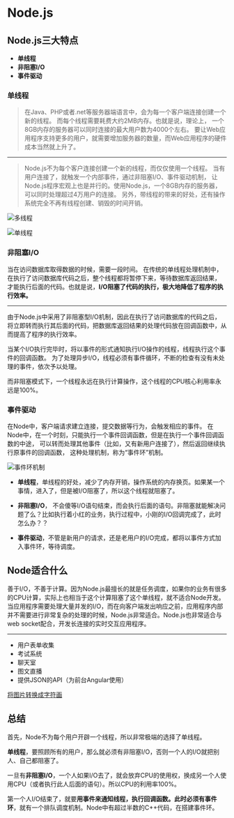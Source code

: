 # Node.js

## Node.js三大特点

- **单线程**
- **非阻塞I/O**
- **事件驱动**

### 单线程

> 在Java、PHP或者.net等服务器端语言中，会为每一个客户端连接创建一个新的线程。
> 而每个线程需要耗费大约2MB内存。也就是说，理论上，
> 一个8GB内存的服务器可以同时连接的最大用户数为4000个左右。
> 要让Web应用程序支持更多的用户，就需要增加服务器的数量，而Web应用程序的硬件成本当然就上升了。

-----

> Node.js不为每个客户连接创建一个新的线程，而仅仅使用一个线程。
> 当有用户连接了，就触发一个内部事件，通过非阻塞I/O、事件驱动机制，
> 让Node.js程序宏观上也是并行的。使用Node.js，一个8GB内存的服务器，可以同时处理超过4万用户的连接。
> 另外，带线程的带来的好处，还有操作系统完全不再有线程创建、销毁的时间开销。

![多线程](http://owk6ztygn.bkt.clouddn.com/1.png)

![单线程](http://owk6ztygn.bkt.clouddn.com/2.png)

### 非阻塞I/O

当在访问数据库取得数据的时候，需要一段时间。
在传统的单线程处理机制中，在执行了访问数据库代码之后，整个线程都将暂停下来，等待数据库返回结果，
才能执行后面的代码。也就是说，**I/O阻塞了代码的执行，极大地降低了程序的执行效率。**

-----

由于Node.js中采用了非阻塞型I/O机制，因此在执行了访问数据库的代码之后，
将立即转而执行其后面的代码，把数据库返回结果的处理代码放在回调函数中，从而提高了程序的执行效率。

当某个I/O执行完毕时，将以事件的形式通知执行I/O操作的线程，线程执行这个事件的回调函数。
为了处理异步I/O，线程必须有事件循环，不断的检查有没有未处理的事件，依次予以处理。

而非阻塞模式下，一个线程永远在执行计算操作，这个线程的CPU核心利用率永远是100%。

### 事件驱动

在Node中，客户端请求建立连接，提交数据等行为，会触发相应的事件。
在Node中，在一个时刻，只能执行一个事件回调函数，但是在执行一个事件回调函数的中途，
可以转而处理其他事件（比如，又有新用户连接了），然后返回继续执行原事件的回调函数，
这种处理机制，称为“事件环”机制。

![事件环机制](http://owk6ztygn.bkt.clouddn.com/3.png)

- **单线程**，单线程的好处，减少了内存开销，操作系统的内存换页。如果某一个事情，进入了，但是被I/O阻塞了，所以这个线程就阻塞了。

- **非阻塞I/O**， 不会傻等I/O语句结束，而会执行后面的语句。非阻塞就能解决问题了么？比如执行着小红的业务，执行过程中，小刚的I/O回调完成了，此时怎么办？？

- **事件驱动**，不管是新用户的请求，还是老用户的I/O完成，都将以事件方式加入事件环，等待调度。

## Node适合什么

善于I/O，不善于计算。因为Node.js最擅长的就是任务调度，如果你的业务有很多的CPU计算，实际上也相当于这个计算阻塞了这个单线程，就不适合Node开发。
当应用程序需要处理大量并发的I/O，而在向客户端发出响应之前，应用程序内部并不需要进行非常复杂的处理的时候，Node.js非常适合。Node.js也非常适合与web socket配合，开发长连接的实时交互应用程序。

-----

- 用户表单收集
- 考试系统
- 聊天室
- 图文直播
- 提供JSON的API（为前台Angular使用）

[将图片转换成字符画](http://www.degraeve.com/img2txt.php)

## 总结

首先，Node不为每个用户开辟一个线程，所以非常极端的选择了单线程。

**单线程**，要照顾所有的用户，那么就必须有非阻塞I/O，否则一个人的I/O就把别人、自己都阻塞了。

一旦有**非阻塞I/O**，一个人如果I/O去了，就会放弃CPU的使用权，换成另一个人使用CPU（或者执行此人后面的语句）。所以CPU的利用率100%。

第一个人I/O结束了，就要**用事件来通知线程，执行回调函数。此时必须有事件环**，就有一个排队调度机制。Node中有超过半数的C++代码，在搭建事件环。
